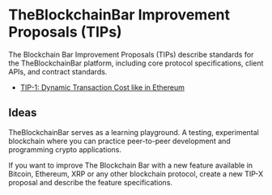 # TheBlockchainBar Improvement Proposals (TIPs)

The Blockchain Bar Improvement Proposals (TIPs) describe standards for the TheBlockchainBar platform, 
including core protocol specifications, client APIs, and contract standards.

- [TIP-1: Dynamic Transaction Cost like in Ethereum](./TIP-1.md)

## Ideas
TheBlockchainBar serves as a learning playground. 
A testing, experimental blockchain where you can practice peer-to-peer development and programming crypto applications.

If you want to improve The Blockchain Bar with a new feature available in Bitcoin, Ethereum, XRP 
or any other blockchain protocol, create a new TIP-X proposal and describe the feature specifications.